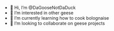 - 👋 Hi, I’m @DaGooseNotDaDuck
- 👀 I’m interested in other geese
- 🌱 I’m currently learning how to cook bolognaise
- 💞️ I’m looking to collaborate on geese projects

<!---
DaGooseNotDaDuck/DaGooseNotDaDuck is a ✨ special ✨ repository because its `README.md` (this file) appears on your GitHub profile.
You can click the Preview link to take a look at your changes.
--->
